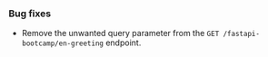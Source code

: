 ### Bug fixes

- Remove the unwanted query parameter from the `GET /fastapi-bootcamp/en-greeting` endpoint.
